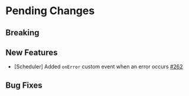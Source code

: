 # Pending Changes

## Breaking

## New Features

- [Scheduler] Added `onError` custom event when an error occurs [#262](https://github.com/nylas/components/pull/262)

## Bug Fixes
